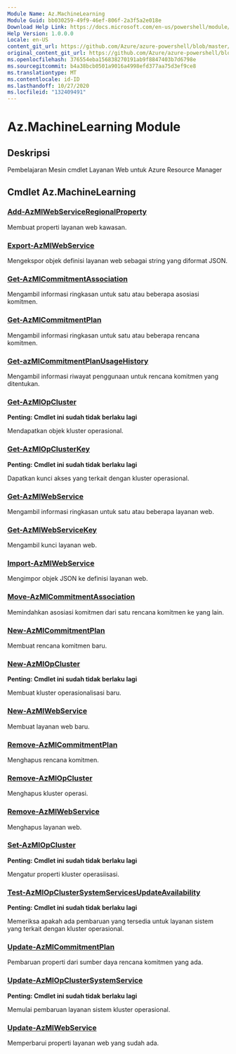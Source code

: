 ```yaml
---
Module Name: Az.MachineLearning
Module Guid: bb030259-49f9-46ef-806f-2a3f5a2e018e
Download Help Link: https://docs.microsoft.com/en-us/powershell/module/az.machinelearning
Help Version: 1.0.0.0
Locale: en-US
content_git_url: https://github.com/Azure/azure-powershell/blob/master/src/MachineLearning/MachineLearning/help/Az.MachineLearning.md
original_content_git_url: https://github.com/Azure/azure-powershell/blob/master/src/MachineLearning/MachineLearning/help/Az.MachineLearning.md
ms.openlocfilehash: 376554eba156838270191ab9f8847403b7d6798e
ms.sourcegitcommit: b4a38bcb0501a9016a4998efd377aa75d3ef9ce8
ms.translationtype: MT
ms.contentlocale: id-ID
ms.lasthandoff: 10/27/2020
ms.locfileid: "132409491"
---
```

# Az.MachineLearning Module
## Deskripsi
Pembelajaran Mesin cmdlet Layanan Web untuk Azure Resource Manager

## Cmdlet Az.MachineLearning
### [Add-AzMlWebServiceRegionalProperty](Add-AzMlWebServiceRegionalProperty.md)
Membuat properti layanan web kawasan.

### [Export-AzMlWebService](Export-AzMlWebService.md)
Mengekspor objek definisi layanan web sebagai string yang diformat JSON.

### [Get-AzMlCommitmentAssociation](Get-AzMlCommitmentAssociation.md)
Mengambil informasi ringkasan untuk satu atau beberapa asosiasi komitmen.

### [Get-AzMlCommitmentPlan](Get-AzMlCommitmentPlan.md)
Mengambil informasi ringkasan untuk satu atau beberapa rencana komitmen.

### [Get-azMlCommitmentPlanUsageHistory](Get-AzMlCommitmentPlanUsageHistory.md)
Mengambil informasi riwayat penggunaan untuk rencana komitmen yang ditentukan.

### [Get-AzMlOpCluster](Get-AzMlOpCluster.md)
**Penting: Cmdlet ini sudah tidak berlaku lagi**

Mendapatkan objek kluster operasional.

### [Get-AzMlOpClusterKey](Get-AzMlOpClusterKey.md)
**Penting: Cmdlet ini sudah tidak berlaku lagi**

Dapatkan kunci akses yang terkait dengan kluster operasional.

### [Get-AzMlWebService](Get-AzMlWebService.md)
Mengambil informasi ringkasan untuk satu atau beberapa layanan web.

### [Get-AzMlWebServiceKey](Get-AzMlWebServiceKey.md)
Mengambil kunci layanan web.

### [Import-AzMlWebService](Import-AzMlWebService.md)
Mengimpor objek JSON ke definisi layanan web.

### [Move-AzMlCommitmentAssociation](Move-AzMlCommitmentAssociation.md)
Memindahkan asosiasi komitmen dari satu rencana komitmen ke yang lain.

### [New-AzMlCommitmentPlan](New-AzMlCommitmentPlan.md)
Membuat rencana komitmen baru.

### [New-AzMlOpCluster](New-AzMlOpCluster.md)
**Penting: Cmdlet ini sudah tidak berlaku lagi**

Membuat kluster operasionalisasi baru.

### [New-AzMlWebService](New-AzMlWebService.md)
Membuat layanan web baru.

### [Remove-AzMlCommitmentPlan](Remove-AzMlCommitmentPlan.md)
Menghapus rencana komitmen.

### [Remove-AzMlOpCluster](Remove-AzMlOpCluster.md)
Menghapus kluster operasi.

### [Remove-AzMlWebService](Remove-AzMlWebService.md)
Menghapus layanan web.

### [Set-AzMlOpCluster](Set-AzMlOpCluster.md)
**Penting: Cmdlet ini sudah tidak berlaku lagi**

Mengatur properti kluster operasiisasi.

### [Test-AzMlOpClusterSystemServicesUpdateAvailability](Test-AzMlOpClusterSystemServicesUpdateAvailability.md)
**Penting: Cmdlet ini sudah tidak berlaku lagi**

Memeriksa apakah ada pembaruan yang tersedia untuk layanan sistem yang terkait dengan kluster operasional.

### [Update-AzMlCommitmentPlan](Update-AzMlCommitmentPlan.md)
Pembaruan properti dari sumber daya rencana komitmen yang ada.

### [Update-AzMlOpClusterSystemService](Update-AzMlOpClusterSystemService.md)
**Penting: Cmdlet ini sudah tidak berlaku lagi**

Memulai pembaruan layanan sistem kluster operasional.

### [Update-AzMlWebService](Update-AzMlWebService.md)
Memperbarui properti layanan web yang sudah ada.

